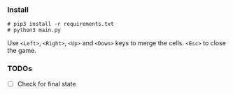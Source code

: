### Install

```
# pip3 install -r requirements.txt
# python3 main.py
```

Use `<Left>`, `<Right>`, `<Up>` and `<Down>` keys to merge the cells. `<Esc>` to close the game.

### TODOs
- [ ] Check for final state
